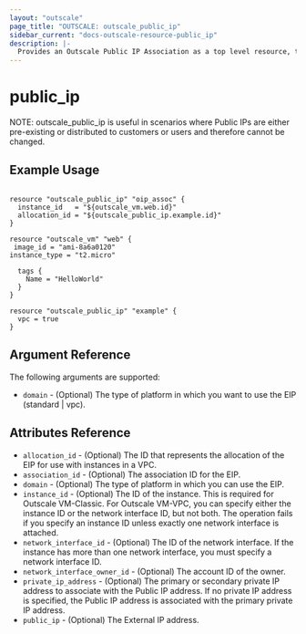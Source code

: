 ```yaml
---
layout: "outscale"
page_title: "OUTSCALE: outscale_public_ip"
sidebar_current: "docs-outscale-resource-public_ip"
description: |-
  Provides an Outscale Public IP Association as a top level resource, to associate and disassociate Public IPs from Outscale VMs and Network Interfaces.
---
```


# public_ip

NOTE: outscale_public_ip is useful in scenarios where Public IPs are either pre-existing or distributed to customers or users and therefore cannot be changed.

## Example Usage

```hcl

resource "outscale_public_ip" "oip_assoc" {
  instance_id   = "${outscale_vm.web.id}"
  allocation_id = "${outscale_public_ip.example.id}"
}

resource "outscale_vm" "web" {
 image_id = "ami-8a6a0120"
instance_type = "t2.micro"

  tags {
    Name = "HelloWorld"
  }
}

resource "outscale_public_ip" "example" {
  vpc = true
}
```

## Argument Reference

The following arguments are supported:

* `domain` - (Optional) The type of platform in which you want to use the EIP (standard | vpc).

## Attributes Reference

* `allocation_id` - (Optional) The ID that represents the allocation of the EIP for use with instances in a VPC.
* `association_id` - (Optional) The association ID for the EIP.
* `domain` - (Optional) The type of platform in which you can use the EIP.
* `instance_id` - (Optional) The ID of the instance. This is required for Outscale VM-Classic. For Outscale VM-VPC, you can specify either the instance ID or the network interface ID, but not both. The operation fails if you specify an instance ID unless exactly one network interface is attached.
* `network_interface_id` - (Optional) The ID of the network interface. If the instance has more than one network interface, you must specify a network interface ID.
* `network_interface_owner_id` - (Optional) The account ID of the owner.
* `private_ip_address` - (Optional) The primary or secondary private IP address to associate with the Public IP address. If no private IP address is specified, the Public IP address is associated with the primary private IP address.
* `public_ip` - (Optional) The External IP address.